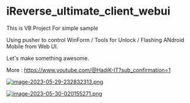 # iReverse_ultimate_client_webui
This is VB Project For simple sample

Using pusher to control WinForm / Tools for Unlock / Flashing ANdroid Mobile from Web UI.

Let's make something awesome.

More : https://www.youtube.com/@HadiK-IT?sub_confirmation=1

[![image-2023-05-29-232832313.png](https://i.postimg.cc/FRwpTf6Y/image-2023-05-29-232832313.png)](https://postimg.cc/XGc9Jv4W)

[![image-2023-05-30-020155271.png](https://i.postimg.cc/Jh1s9bvw/image-2023-05-30-020155271.png)](https://postimg.cc/tsMR6V9D)